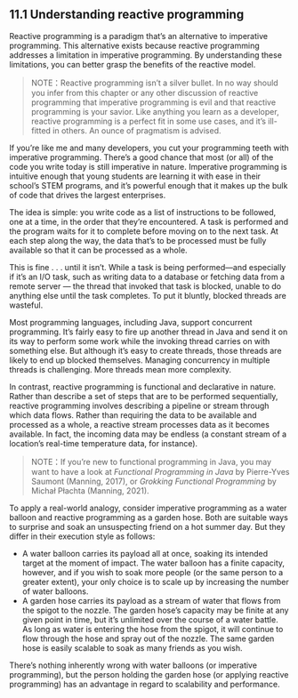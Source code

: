 ## 11.1 Understanding reactive programming

Reactive programming is a paradigm that’s an alternative to imperative programming.
This alternative exists because reactive programming addresses a limitation in imperative programming. By understanding these limitations, you can better grasp the benefits of the reactive model.

> NOTE：Reactive programming isn’t a silver bullet. In no way should you infer from this chapter or any other discussion of reactive programming that imperative programming is evil and that reactive programming is your savior. Like anything you learn as a developer, reactive programming is a perfect fit in some use cases, and it’s ill-fitted in others. An ounce of pragmatism is advised.

If you’re like me and many developers, you cut your programming teeth with imperative programming. There’s a good chance that most (or all) of the code you write today is still imperative in nature. Imperative programming is intuitive enough that young students are learning it with ease in their school’s STEM programs, and it’s powerful enough that it makes up the bulk of code that drives the largest enterprises.

The idea is simple: you write code as a list of instructions to be followed, one at a time, in the order that they’re encountered. A task is performed and the program waits for it to complete before moving on to the next task. At each step along the way, the data that’s to be processed must be fully available so that it can be processed as a whole.

This is fine . . . until it isn’t. While a task is being performed—and especially if it’s an I/O task, such as writing data to a database or fetching data from a remote server — the thread that invoked that task is blocked, unable to do anything else until the task completes. To put it bluntly, blocked threads are wasteful.

Most programming languages, including Java, support concurrent programming. It’s fairly easy to fire up another thread in Java and send it on its way to perform some work while the invoking thread carries on with something else. But although it’s easy to create threads, those threads are likely to end up blocked themselves. Managing concurrency in multiple threads is challenging. More threads mean more complexity.

In contrast, reactive programming is functional and declarative in nature. Rather than describe a set of steps that are to be performed sequentially, reactive programming involves describing a pipeline or stream through which data flows. Rather than requiring the data to be available and processed as a whole, a reactive stream processes data as it becomes available. In fact, the incoming data may be endless (a constant stream of a location’s real-time temperature data, for instance).

> NOTE：If you’re new to functional programming in Java, you may want to have a look at _Functional Programming in Java_ by Pierre-Yves Saumont (Manning, 2017), or _Grokking Functional Programming_ by Michał Płachta (Manning, 2021).

To apply a real-world analogy, consider imperative programming as a water balloon and reactive programming as a garden hose. Both are suitable ways to surprise and soak an unsuspecting friend on a hot summer day. But they differ in their execution style as follows:

* A water balloon carries its payload all at once, soaking its intended target at the moment of impact. The water balloon has a finite capacity, however, and if you wish to soak more people (or the same person to a greater extent), your only choice is to scale up by increasing the number of water balloons.
* A garden hose carries its payload as a stream of water that flows from the spigot to the nozzle. The garden hose’s capacity may be finite at any given point in time, but it’s unlimited over the course of a water battle. As long as water is entering the hose from the spigot, it will continue to flow through the hose and spray out of the nozzle. The same garden hose is easily scalable to soak as many friends as you wish.

There’s nothing inherently wrong with water balloons (or imperative programming), but the person holding the garden hose (or applying reactive programming) has an advantage in regard to scalability and performance.


